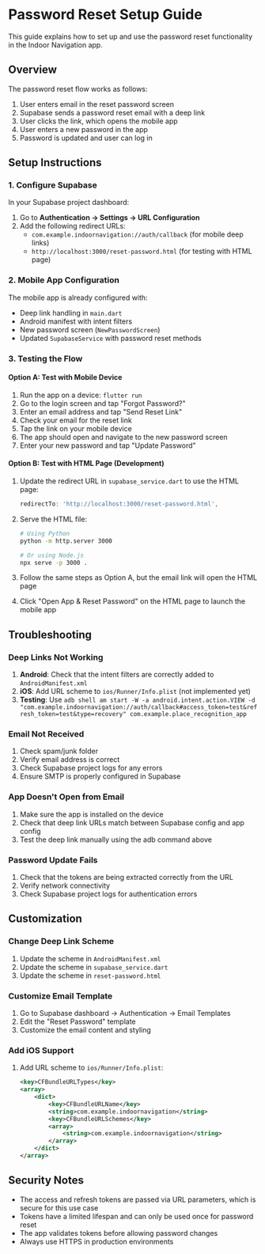 # Password Reset Setup Guide

This guide explains how to set up and use the password reset functionality in the Indoor Navigation app.

## Overview

The password reset flow works as follows:
1. User enters email in the reset password screen
2. Supabase sends a password reset email with a deep link
3. User clicks the link, which opens the mobile app
4. User enters a new password in the app
5. Password is updated and user can log in

## Setup Instructions

### 1. Configure Supabase

In your Supabase project dashboard:

1. Go to **Authentication → Settings → URL Configuration**
2. Add the following redirect URLs:
   - `com.example.indoornavigation://auth/callback` (for mobile deep links)
   - `http://localhost:3000/reset-password.html` (for testing with HTML page)

### 2. Mobile App Configuration

The mobile app is already configured with:
- Deep link handling in `main.dart`
- Android manifest with intent filters
- New password screen (`NewPasswordScreen`)
- Updated `SupabaseService` with password reset methods

### 3. Testing the Flow

#### Option A: Test with Mobile Device

1. Run the app on a device: `flutter run`
2. Go to the login screen and tap "Forgot Password?"
3. Enter an email address and tap "Send Reset Link"
4. Check your email for the reset link
5. Tap the link on your mobile device
6. The app should open and navigate to the new password screen
7. Enter your new password and tap "Update Password"

#### Option B: Test with HTML Page (Development)

1. Update the redirect URL in `supabase_service.dart` to use the HTML page:
   ```dart
   redirectTo: 'http://localhost:3000/reset-password.html',
   ```

2. Serve the HTML file:
   ```bash
   # Using Python
   python -m http.server 3000
   
   # Or using Node.js
   npx serve -p 3000 .
   ```

3. Follow the same steps as Option A, but the email link will open the HTML page
4. Click "Open App & Reset Password" on the HTML page to launch the mobile app

## Troubleshooting

### Deep Links Not Working

1. **Android**: Check that the intent filters are correctly added to `AndroidManifest.xml`
2. **iOS**: Add URL scheme to `ios/Runner/Info.plist` (not implemented yet)
3. **Testing**: Use `adb shell am start -W -a android.intent.action.VIEW -d "com.example.indoornavigation://auth/callback#access_token=test&refresh_token=test&type=recovery" com.example.place_recognition_app`

### Email Not Received

1. Check spam/junk folder
2. Verify email address is correct
3. Check Supabase project logs for any errors
4. Ensure SMTP is properly configured in Supabase

### App Doesn't Open from Email

1. Make sure the app is installed on the device
2. Check that deep link URLs match between Supabase config and app config
3. Test the deep link manually using the adb command above

### Password Update Fails

1. Check that the tokens are being extracted correctly from the URL
2. Verify network connectivity
3. Check Supabase project logs for authentication errors

## Customization

### Change Deep Link Scheme

1. Update the scheme in `AndroidManifest.xml`
2. Update the scheme in `supabase_service.dart`
3. Update the scheme in `reset-password.html`

### Customize Email Template

1. Go to Supabase dashboard → Authentication → Email Templates
2. Edit the "Reset Password" template
3. Customize the email content and styling

### Add iOS Support

1. Add URL scheme to `ios/Runner/Info.plist`:
   ```xml
   <key>CFBundleURLTypes</key>
   <array>
       <dict>
           <key>CFBundleURLName</key>
           <string>com.example.indoornavigation</string>
           <key>CFBundleURLSchemes</key>
           <array>
               <string>com.example.indoornavigation</string>
           </array>
       </dict>
   </array>
   ```

## Security Notes

- The access and refresh tokens are passed via URL parameters, which is secure for this use case
- Tokens have a limited lifespan and can only be used once for password reset
- The app validates tokens before allowing password changes
- Always use HTTPS in production environments
